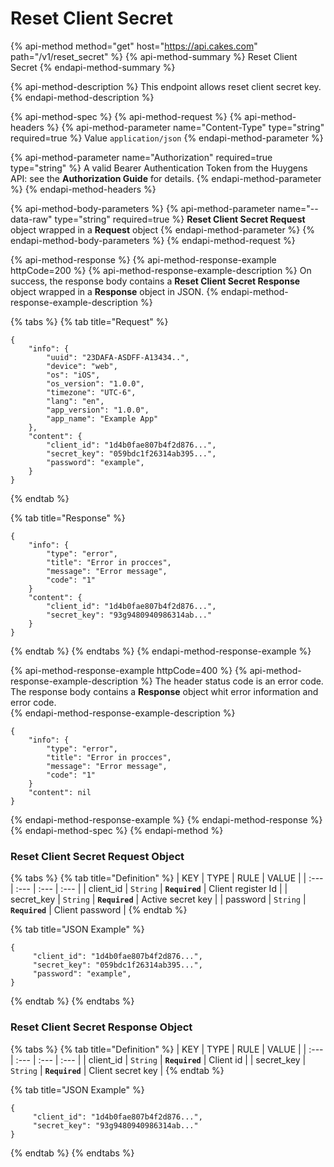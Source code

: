 # Reset Client Secret

{% api-method method="get" host="https://api.cakes.com" path="/v1/reset\_secret" %}
{% api-method-summary %}
Reset Client Secret
{% endapi-method-summary %}

{% api-method-description %}
This endpoint allows reset client secret key.
{% endapi-method-description %}

{% api-method-spec %}
{% api-method-request %}
{% api-method-headers %}
{% api-method-parameter name="Content-Type" type="string" required=true %}
Value `application/json`
{% endapi-method-parameter %}

{% api-method-parameter name="Authorization" required=true type="string" %}
A valid Bearer Authentication Token from the Huygens API: see the **Authorization Guide** for details.
{% endapi-method-parameter %}
{% endapi-method-headers %}

{% api-method-body-parameters %}
{% api-method-parameter name="--data-raw" type="string" required=true %}
**Reset Client Secret Request** object wrapped in a **Request** object
{% endapi-method-parameter %}
{% endapi-method-body-parameters %}
{% endapi-method-request %}

{% api-method-response %}
{% api-method-response-example httpCode=200 %}
{% api-method-response-example-description %}
On success, the response body contains a **Reset Client Secret Response** object wrapped in a **Response** object in JSON.
{% endapi-method-response-example-description %}

{% tabs %}
{% tab title="Request" %}
```http
{
    "info": {
        "uuid": "23DAFA-ASDFF-A13434..",
        "device": "web",
        "os": "iOS",
        "os_version": "1.0.0",
        "timezone": "UTC-6",
        "lang": "en",
        "app_version": "1.0.0",
        "app_name": "Example App"
    },
    "content": {
        "client_id": "1d4b0fae807b4f2d876...",
        "secret_key": "059bdc1f26314ab395...",
        "password": "example", 
    }
}
```
{% endtab %}

{% tab title="Response" %}
```
{
    "info": {
        "type": "error",
        "title": "Error in procces",
        "message": "Error message",
        "code": "1"
    }
    "content": {
        "client_id": "1d4b0fae807b4f2d876...",
        "secret_key": "93g9480940986314ab..."
    }
}
```
{% endtab %}
{% endtabs %}
{% endapi-method-response-example %}

{% api-method-response-example httpCode=400 %}
{% api-method-response-example-description %}
The header status code is an error code.  
The response body contains a **Response** object whit error information and error code.  
{% endapi-method-response-example-description %}

```
{
    "info": {
        "type": "error",
        "title": "Error in procces",
        "message": "Error message",
        "code": "1"
    }
    "content": nil
}
```
{% endapi-method-response-example %}
{% endapi-method-response %}
{% endapi-method-spec %}
{% endapi-method %}

### Reset Client Secret Request Object

{% tabs %}
{% tab title="Definition" %}
| KEY | TYPE | RULE | VALUE |
| :--- | :--- | :--- | :--- |
| client\_id | `String` | **`Required`** | Client register Id |
| secret\_key | `String` | **`Required`** | Active secret key |
| password | `String` | **`Required`** | Client password |
{% endtab %}

{% tab title="JSON Example" %}
```text
{
     "client_id": "1d4b0fae807b4f2d876...",
     "secret_key": "059bdc1f26314ab395...",
     "password": "example", 
}
```
{% endtab %}
{% endtabs %}

### Reset Client Secret Response Object

{% tabs %}
{% tab title="Definition" %}
| KEY | TYPE | RULE | VALUE |
| :--- | :--- | :--- | :--- |
| client\_id | `String` | **`Required`** | Client id |
| secret\_key | `String` | **`Required`** | Client secret key |
{% endtab %}

{% tab title="JSON Example" %}
```text
{
     "client_id": "1d4b0fae807b4f2d876...",
     "secret_key": "93g9480940986314ab..."
}
```
{% endtab %}
{% endtabs %}



